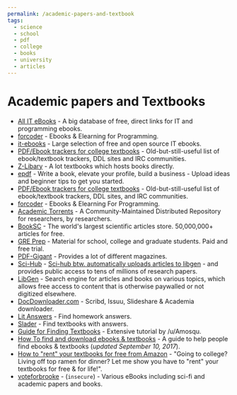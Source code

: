 ```yaml
---
permalink: /academic-papers-and-textbook
tags:
  - science
  - school
  - pdf
  - college
  - books
  - university
  - articles
---
```


# Academic papers and Textbooks

- [All IT eBooks](http://www.allitebooks.com/) - A big database of free, direct links for IT and programming ebooks.
- [forcoder](https://forcoder.su/) - Ebooks & Elearning for Programming.
- [it-ebooks](http://it-ebooks.info) - Large selection of free and open source IT ebooks.
- [PDF/Ebook trackers for college textbooks](https://www.removeddit.com/r/trackers/comments/hrgmv/tracker_with_pdfsebooks_of_college_textbooks/c1xrq44/) - Old-but-still-useful list of ebook/textbook trackers, DDL sites and IRC communities.
- [Z-Libary](https://b-ok.cc/) - A lot textbooks which hosts books directly.
- [epdf](https://epdf.pub/) - Write a book, elevate your profile, build a business - Upload ideas and beginner tips to get you started.
- [PDF/Ebook trackers for college textbooks](https://www.reddit.com/r/trackers/comments/hrgmv/tracker_with_pdfsebooks_of_college_textbooks/c1xrq44/) - Old-but-still-useful list of ebook/textbook trackers, DDL sites, and IRC communities.
- [forcoder](https://forcoder.su/) - Ebooks & Elearning For Programming.
- [Academic Torrents](http://academictorrents.com/) - A Community-Maintained Distributed Repository for researchers, by researchers.
- [BookSC](http://booksc.org/) - The world's largest scientific articles store. 50,000,000+ articles for free.
- [GRE Prep](https://www.chegg.com/test-prep/gre) - Material for school, college and graduate students. Paid and free trial.
- [PDF-Gigant](http://pdf-giant.com/) - Provides a lot of different magazines.
- [Sci-Hub](https://sci-hub.tw/) - [Sci-hub btw. automatically uploads articles to libgen](https://engineuring.wordpress.com/2017/07/02/some-facts-on-sci-hub-that-wikipedia-gets-wrong/) - and provides public access to tens of millions of research papers.
- [LibGen](https://libgen.is/) - Search engine for articles and books on various topics, which allows free access to content that is otherwise paywalled or not digitized elsewhere.
- [DocDownloader.com](https://docdownloader.com/) - Scribd, Issuu, Slideshare & Academia downloader.
- [Lit Answers](https://litanswers.org/) - Find homework answers.
- [Slader](https://www.slader.com/) - Find textbooks with answers.
- [Guide for Finding Textbooks](https://www.removeddit.com/r/Piracy/comments/3i9y7n/guide_for_finding_textbooks/) - Extensive tutorial by /u/Amosqu.
- [How To find and download ebooks & textbooks](https://opentrackers.org/downloading-ebooks-textbooks/) - A guide to help people find ebooks & textbooks (_updated September 10, 2017_).
- [How to "rent" your textbooks for free from Amazon](https://www.removeddit.com/r/Piracy/comments/3ma9qe/guide_how_to_rent_your_textbooks_for_free_from/) - "Going to college? Living off top ramen for dinner? Let me show you have to "rent" your textbooks for free & for life!".
- [voteforbrooke](http://voteforbrooke.com) - (`insecure`) - Various eBooks including sci-fi and academic papers and books.
